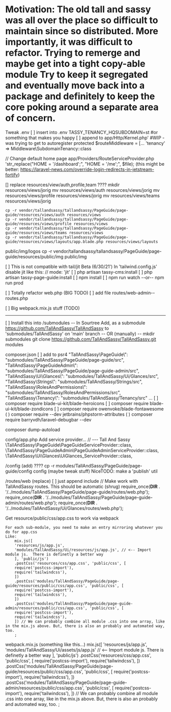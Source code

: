 Motivation: The old tall and sassy was all over the place
so difficult to maintain since so distributed.
More importantly, it was difficult to refactor.
Trying to remerge and maybe get into a tight copy-able module
Try to keep it segregated and eventually move back into a package
and definitely to keep the core poking around a separate area of
concern.
============
Tweak .env
[ ] insert into .env
    TASSY_TENANCY_HQSUBDOMAIN=st #or something that makes you happy
[ ] append to app/Http/Kernel.php' #WIP - was trying to get to autoregister
    protected $routeMiddleware = [...
        'tenancy' => Middleware\SubdomainTenancy::class

// Change default home page
    app/Providers/RouteServiceProvider.php
    'str_replace("HOME = '/dashboard';", "HOME = '/me';", $file);
    (this might be better: https://laravel-news.com/override-login-redirects-in-jetstream-fortify)

[] replace resources/view/auth,profile,team ????
    mkdir resources/views/jorig
    mv resources/views/auth resources/views/jorig
    mv resources/views/profile resources/views/jorig
    mv resources/views/teams resources/views/jorig

    cp -r vendor/tallandsassy/tallandsassy/PageGuide/page-guide/resources/views/auth resources/views
    cp -r vendor/tallandsassy/tallandsassy/PageGuide/page-guide/resources/views/profile resources/views
    cp -r vendor/tallandsassy/tallandsassy/PageGuide/page-guide/resources/views/teams resources/views
    cp -r vendor/tallandsassy/tallandsassy/PageGuide/page-guide/resources/views/layouts/app.blade.php resources/views/layouts
public/img/logos
cp -r vendor/tallandsassy/tallandsassy/PageGuide/page-guide/resources/public/img public/img


[ ] This is not compatible with tail/jit Beta (6/30/21')
In 'tailwind.config.js' disable jit like this: // mode: 'jit'
[ ] php artisan tassy-cms:install
[ ] php artisan tassy-page-guide:install
[ ]    npm install
[ ]    npm run watch --or-- npm run prod





[ ] Totally refactor web.php (BIG TODO)
[ ] add file
    routes/web-admin--routes.php


[ ] Big webpack.mix.js stuff (TODO)

------------------------------------------------------------------------------------------------------------------------
[ ] Install this into /submodules
-- In Sourtree
Add, as a submodule https://github.com/TallAndSassy/TallAndSassy to 'submodules/TallAndSassy' on 'main' branch
-- OR (manually) --
mkdir submodules
git clone https://github.com/TallAndSassy/TallAndSassy.git modules


composer.json
[ ] add to psr4
"TallAndSassy\\PageGuide\\": "submodules/TallAndSassy/PageGuide/page-guide/src",
"TallAndSassy\\PageGuideAdmin\\": "submodules/TallAndSassy/PageGuide/page-guide-admin/src",
"TallAndSassy\\Ui\\Glances\\": "submodules/TallAndSassy/Ui/Glances/src",
"TallAndSassy\\Strings\\": "submodules/TallAndSassy/Strings/src",
"TallAndSassy\\RolesAndPermissions\\": "submodules/TallAndSassy/RolesAndPermissions/src",
"TallAndSassy\\Tenancy\\": "submodules/TallAndSassy/Tenancy/src"
...
[ ] composer require blade-ui-kit/blade-heroicons
[ ] composer require blade-ui-kit/blade-zondicons
[ ] composer require owenvoke/blade-fontawesome
( ) composer require --dev jetbrains/phpstorm-attributes
( ) composer require barryvdh/laravel-debugbar --dev

composer dump-autoload

config/app.php
Add service provider...
// --- Tall And Sassy
\TallAndSassy\PageGuide\PageGuideServiceProvider::class,
\TallAndSassy\PageGuideAdmin\PageGuideAdminServiceProvider::class,
\TallAndSassy\Ui\Glances\UiGlances_ServiceProvider::class,



/config (add)     ????
cp -r modules/TallAndSassy/PageGuide/page-guide/config config
(maybe tweak stuff)
NiceTODO: make a 'publish' util

/routes/web (replace)
[ ]  just append include
// Make work with TallAndSassy routes. This should be automatic (shrug)
require_once(__DIR__ . '/../modules/TallAndSassy/PageGuide/page-guide/routes/web.php');
require_once(__DIR__ . '/../modules/TallAndSassy/PageGuide/page-guide-admin/routes/web.php');
require_once(__DIR__ . '/../modules/TallAndSassy/Ui/Glances/routes/web.php');


Get resource/public/css/app.css to work via webpack


    For each sub-module, you need to make an entry mirroring whatever you do for app.css
    Like:
        mix.js([
        'resources/js/app.js',
        'modules/TallAndSassy/Ui/resources/js/app.js', // <-- Import module js.  There is definetly a better way
        ], 'public/js')
        .postCss('resources/css/app.css', 'public/css', [
        require('postcss-import'),
        require('tailwindcss'),
        ])
        .postCss('modules/TallAndSassy/PageGuide/page-guide/resources/public/css/app.css', 'public/css', [
        require('postcss-import'),
        require('tailwindcss'),
        ])
        .postCss('modules/TallAndSassy/PageGuide/page-guide-admin/resources/public/css/app.css', 'public/css', [
        require('postcss-import'),
        require('tailwindcss'),
        ]) // We can probably combine all module .css into one array, like in the mix.js above. But, there is also an probably and automated way, too.
        ;


webpack.mix.js (something like this...)
mix.js([
'resources/js/app.js',
'modules/TallAndSassy/Ui/assets/js/app.js' // <-- Import module js.  There is definetly a better way
], 'public/js')
.postCss('resources/css/app.css', 'public/css', [
require('postcss-import'),
require('tailwindcss'),
])
.postCss('modules/TallAndSassy/PageGuide/page-guide/resources/public/css/app.css', 'public/css', [
require('postcss-import'),
require('tailwindcss'),
])
.postCss('modules/TallAndSassy/PageGuide/page-guide-admin/resources/public/css/app.css', 'public/css', [
require('postcss-import'),
require('tailwindcss'),
]) // We can probably combine all module .css into one array, like in the mix.js above. But, there is also an probably and automated way, too.
;
